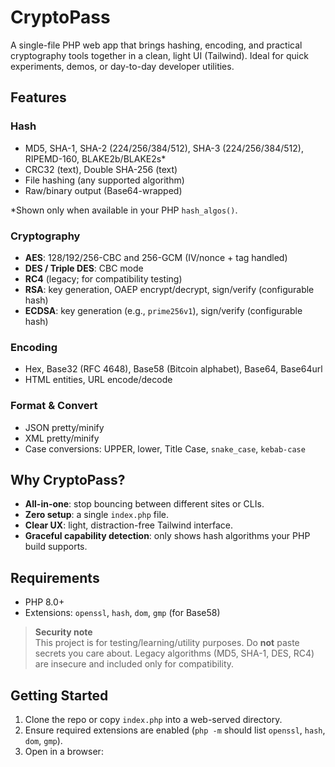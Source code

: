 # CryptoPass

A single-file PHP web app that brings hashing, encoding, and practical cryptography tools together in a clean, light UI (Tailwind). Ideal for quick experiments, demos, or day-to-day developer utilities.

## Features

### Hash
- MD5, SHA-1, SHA-2 (224/256/384/512), SHA-3 (224/256/384/512), RIPEMD-160, BLAKE2b/BLAKE2s\*  
- CRC32 (text), Double SHA-256 (text)
- File hashing (any supported algorithm)
- Raw/binary output (Base64-wrapped)

\*Shown only when available in your PHP `hash_algos()`.

### Cryptography
- **AES**: 128/192/256-CBC and 256-GCM (IV/nonce + tag handled)
- **DES / Triple DES**: CBC mode
- **RC4** (legacy; for compatibility testing)
- **RSA**: key generation, OAEP encrypt/decrypt, sign/verify (configurable hash)
- **ECDSA**: key generation (e.g., `prime256v1`), sign/verify (configurable hash)

### Encoding
- Hex, Base32 (RFC 4648), Base58 (Bitcoin alphabet), Base64, Base64url
- HTML entities, URL encode/decode

### Format & Convert
- JSON pretty/minify
- XML pretty/minify
- Case conversions: UPPER, lower, Title Case, `snake_case`, `kebab-case`

## Why CryptoPass?

- **All-in-one**: stop bouncing between different sites or CLIs.
- **Zero setup**: a single `index.php` file.
- **Clear UX**: light, distraction-free Tailwind interface.
- **Graceful capability detection**: only shows hash algorithms your PHP build supports.

## Requirements

- PHP 8.0+  
- Extensions: `openssl`, `hash`, `dom`, `gmp` (for Base58)

> **Security note**  
> This project is for testing/learning/utility purposes. Do **not** paste secrets you care about. Legacy algorithms (MD5, SHA-1, DES, RC4) are insecure and included only for compatibility.

## Getting Started

1. Clone the repo or copy `index.php` into a web-served directory.
2. Ensure required extensions are enabled (`php -m` should list `openssl`, `hash`, `dom`, `gmp`).
3. Open in a browser:

